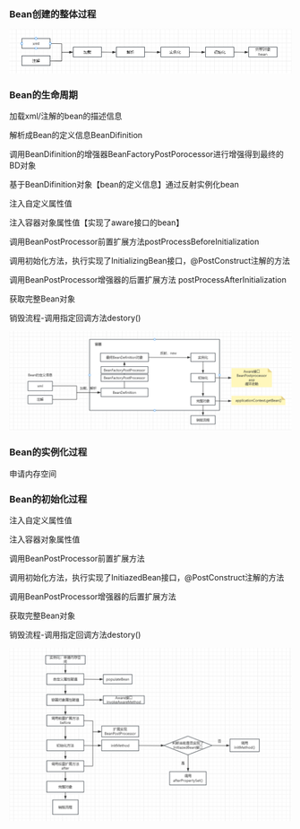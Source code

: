 ### Bean创建的整体过程

![bean创建的整体过程](.\bean创建的整体过程.png)

### Bean的生命周期

加载xml/注解的bean的描述信息

解析成Bean的定义信息BeanDifinition

调用BeanDifinition的增强器BeanFactoryPostPorocessor进行增强得到最终的BD对象

基于BeanDifinition对象【bean的定义信息】通过反射实例化bean

注入自定义属性值

注入容器对象属性值【实现了aware接口的bean】

调用BeanPostProcessor前置扩展方法postProcessBeforeInitialization

调用初始化方法，执行实现了InitializingBean接口，@PostConstruct注解的方法

调用BeanPostProcessor增强器的后置扩展方法 postProcessAfterInitialization

获取完整Bean对象

销毁流程-调用指定回调方法destory()



![bean生命周期](.\bean生命周期.png)

### Bean的实例化过程

申请内存空间



### Bean的初始化过程

注入自定义属性值

注入容器对象属性值

调用BeanPostProcessor前置扩展方法

调用初始化方法，执行实现了InitiazedBean接口，@PostConstruct注解的方法

调用BeanPostProcessor增强器的后置扩展方法

获取完整Bean对象

销毁流程-调用指定回调方法destory()

![bean初始化过程](.\bean初始化过程.png)